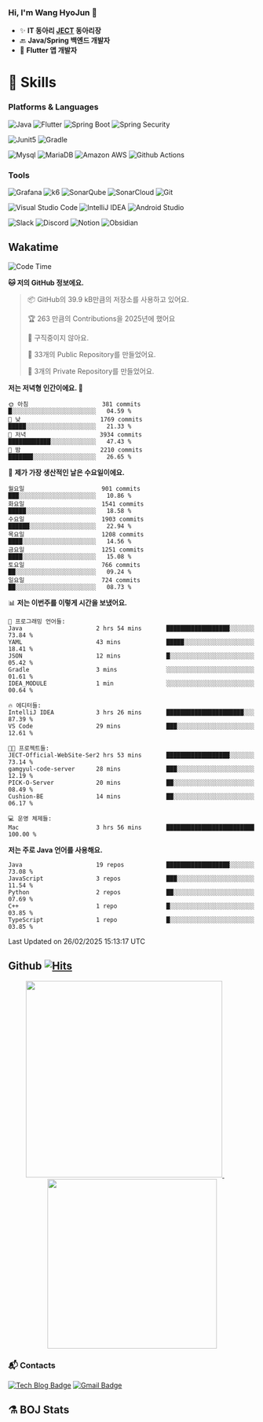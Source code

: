 ### Hi, I'm Wang HyoJun 👋
- ✨ **IT 동아리 [JECT](https://github.com/JECT-Study) 동아리장** </br>
- 🔙 **Java/Spring 백엔드 개발자** </br>
- 📲 **Flutter 앱 개발자** </br>

# 💪 Skills
### Platforms & Languages
![Java](https://img.shields.io/badge/Java-007396.svg?&style=for-the-badge&logo=Java&logoColor=white)
![Flutter](https://img.shields.io/badge/Flutter-02569B.svg?&style=for-the-badge&logo=flutter&logoColor=white)
![Spring Boot](https://img.shields.io/badge/springboot-6DB33F?style=for-the-badge&logo=springboot&logoColor=white)
![Spring Security](https://img.shields.io/badge/spring_security-6DB33F?style=for-the-badge&logo=springsecurity&logoColor=white)


![Junit5](https://img.shields.io/badge/Junit5-25A162?style=for-the-badge&logo=junit5&logoColor=white)
![Gradle](https://img.shields.io/badge/gradle-02303A?style=for-the-badge&logo=gradle&logoColor=white)

![Mysql](https://img.shields.io/badge/mysql-4479A1?style=for-the-badge&logo=mysql&logoColor=white)
![MariaDB](https://img.shields.io/badge/mariaDB-003545?style=for-the-badge&logo=mariaDB&logoColor=white)
![Amazon AWS](https://img.shields.io/badge/AWS-232F3E?style=for-the-badge&logo=amazonwebservices&logoColor=white)
![Github Actions](https://img.shields.io/badge/github_actions-2088FF?style=for-the-badge&logo=githubactions&logoColor=white)

### Tools
![Grafana](https://img.shields.io/badge/Grafana-F46800?style=for-the-badge&logo=grafana&logoColor=white)
![k6](https://img.shields.io/badge/k6-7D64FF?style=for-the-badge&logo=k6&logoColor=white)
![SonarQube](https://img.shields.io/badge/SonarQube-4E9BCD?style=for-the-badge&logo=sonarqube&logoColor=white)
![SonarCloud](https://img.shields.io/badge/SonarCloud-F3702A?style=for-the-badge&logo=sonarcloud&logoColor=white)
![Git](https://img.shields.io/badge/Git-F05032.svg?&style=for-the-badge&logo=Git&logoColor=white)

![Visual Studio Code](https://img.shields.io/badge/Visual%20Studio%20Code-007ACC.svg?&style=for-the-badge&logo=Visual%20Studio%20Code&logoColor=white)
![IntelliJ IDEA](https://img.shields.io/badge/IntelliJ%20IDEA-000000.svg?&style=for-the-badge&logo=IntelliJ%20IDEA&logoColor=white)
![Android Studio](https://img.shields.io/badge/Android_Studio-3DDC84?&style=for-the-badge&logo=androidstudio&logoColor=white)

![Slack](https://img.shields.io/badge/Slack-4A154B?style=for-the-badge&logo=slack&logoColor=white)
![Discord](https://img.shields.io/badge/Discord-5865F2?style=for-the-badge&logo=discord&logoColor=white)
![Notion](https://img.shields.io/badge/Notion-000000.svg?&style=for-the-badge&logo=Notion&logoColor=white)
![Obsidian](https://img.shields.io/badge/Obsidian-7C3AED.svg?&style=for-the-badge&logo=Obsidian&logoColor=white)
</br>

## Wakatime
<!--START_SECTION:waka-->
![Code Time](http://img.shields.io/badge/Code%20Time-484%20hrs%2053%20mins-blue)

**🐱 저의 GitHub 정보에요.** 

> 📦 GitHub의 39.9 kB만큼의 저장소를 사용하고 있어요. 
 > 
> 🏆 263 만큼의 Contributions을 2025년에 했어요
 > 
> 🚫 구직중이지 않아요.
 > 
> 📜 33개의 Public Repository를 만들었어요. 
 > 
> 🔑 3개의 Private Repository를 만들었어요. 
 > 
**저는 저녁형 인간이에요. 🦉** 

```text
🌞 아침                     381 commits         █░░░░░░░░░░░░░░░░░░░░░░░░   04.59 % 
🌆 낮　                     1769 commits        █████░░░░░░░░░░░░░░░░░░░░   21.33 % 
🌃 저녁                     3934 commits        ████████████░░░░░░░░░░░░░   47.43 % 
🌙 밤　                     2210 commits        ███████░░░░░░░░░░░░░░░░░░   26.65 % 
```
📅 **제가 가장 생산적인 날은 수요일이에요.** 

```text
월요일                      901 commits         ███░░░░░░░░░░░░░░░░░░░░░░   10.86 % 
화요일                      1541 commits        █████░░░░░░░░░░░░░░░░░░░░   18.58 % 
수요일                      1903 commits        ██████░░░░░░░░░░░░░░░░░░░   22.94 % 
목요일                      1208 commits        ████░░░░░░░░░░░░░░░░░░░░░   14.56 % 
금요일                      1251 commits        ████░░░░░░░░░░░░░░░░░░░░░   15.08 % 
토요일                      766 commits         ██░░░░░░░░░░░░░░░░░░░░░░░   09.24 % 
일요일                      724 commits         ██░░░░░░░░░░░░░░░░░░░░░░░   08.73 % 
```


📊 **저는 이번주를 이렇게 시간을 보냈어요.** 

```text
💬 프로그래밍 언어들: 
Java                     2 hrs 54 mins       ██████████████████░░░░░░░   73.84 % 
YAML                     43 mins             █████░░░░░░░░░░░░░░░░░░░░   18.41 % 
JSON                     12 mins             █░░░░░░░░░░░░░░░░░░░░░░░░   05.42 % 
Gradle                   3 mins              ░░░░░░░░░░░░░░░░░░░░░░░░░   01.61 % 
IDEA_MODULE              1 min               ░░░░░░░░░░░░░░░░░░░░░░░░░   00.64 % 

🔥 에디터들: 
IntelliJ IDEA            3 hrs 26 mins       ██████████████████████░░░   87.39 % 
VS Code                  29 mins             ███░░░░░░░░░░░░░░░░░░░░░░   12.61 % 

🐱‍💻 프로젝트들: 
JECT-Official-WebSite-Ser2 hrs 53 mins       ██████████████████░░░░░░░   73.14 % 
gamgyul-code-server      28 mins             ███░░░░░░░░░░░░░░░░░░░░░░   12.19 % 
PICK-O-Server            20 mins             ██░░░░░░░░░░░░░░░░░░░░░░░   08.49 % 
Cushion-BE               14 mins             ██░░░░░░░░░░░░░░░░░░░░░░░   06.17 % 

💻 운영 체제들: 
Mac                      3 hrs 56 mins       █████████████████████████   100.00 % 
```

**저는 주로 Java 언어를 사용해요.** 

```text
Java                     19 repos            ██████████████████░░░░░░░   73.08 % 
JavaScript               3 repos             ███░░░░░░░░░░░░░░░░░░░░░░   11.54 % 
Python                   2 repos             ██░░░░░░░░░░░░░░░░░░░░░░░   07.69 % 
C++                      1 repo              █░░░░░░░░░░░░░░░░░░░░░░░░   03.85 % 
TypeScript               1 repo              █░░░░░░░░░░░░░░░░░░░░░░░░   03.85 % 
```




 Last Updated on 26/02/2025 15:13:17 UTC
<!--END_SECTION:waka-->

## Github [![Hits](https://hits.seeyoufarm.com/api/count/incr/badge.svg?url=https%3A%2F%2Fgithub.com%2Fgywns0417%2Fhit-counter&count_bg=%239AEB68&title_bg=%23B1D1F7&icon=&icon_color=%23E7E7E7&title=hits&edge_flat=false)](https://hits.seeyoufarm.com)

<p align="center">
  <a href="https://github.com/gywns0417">
    <img src="https://github-readme-stats.vercel.app/api?username=gywns0417&show_icons=true&theme=catppuccin_latte" width="400" style="max-width:100%;" />
  </a>
  &nbsp;
  &nbsp;
  &nbsp;
  &nbsp;
  <a href="https://github.com/gywns0417">
    <img src="https://github-readme-stats.vercel.app/api/top-langs/?username=gywns0417&layout=compact&show_icons=true&show_owner=true&theme=nord" width="345" style="max-width:100%;"/>
  </a>
</p>


### :mailbox_with_mail: Contacts
[![Tech Blog Badge](http://img.shields.io/badge/-Tech%20blog-black?style=flat-square&logo=github&link=https://king-dev.tistory.com/)](https://king.tistory.com/)
[![Gmail Badge](https://img.shields.io/badge/Gmail-d14836?style=flat-square&logo=Gmail&logoColor=white&link=mailto:gywns0417@gmail.com)](mailto:gywns0417@gmail.com)

## ⚗️ BOJ Stats

<!--[![Solved.ac Profile](http://mazassumnida.wtf/api/v2/generate_badge?boj=gywns0417)](https://solved.ac/gywns0417/)

